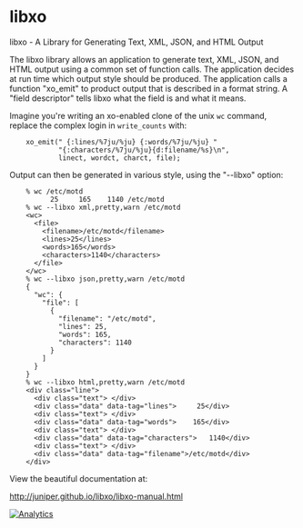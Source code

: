 libxo
=====

libxo - A Library for Generating Text, XML, JSON, and HTML Output

The libxo library allows an application to generate text, XML, JSON,
and HTML output using a common set of function calls.  The application
decides at run time which output style should be produced.  The
application calls a function "xo_emit" to product output that is
described in a format string.  A "field descriptor" tells libxo what
the field is and what it means.

Imagine you're writing an xo-enabled clone of the unix ``wc`` command, replace the complex login in ``write_counts`` with:
```
    xo_emit(" {:lines/%7ju/%ju} {:words/%7ju/%ju} "
            "{:characters/%7ju/%ju}{d:filename/%s}\n",
            linect, wordct, charct, file);
```

Output can then be generated in various style, using the "--libxo"
option: 

```
    % wc /etc/motd
          25     165    1140 /etc/motd
    % wc --libxo xml,pretty,warn /etc/motd
    <wc>
      <file>
        <filename>/etc/motd</filename>
        <lines>25</lines>
        <words>165</words>
        <characters>1140</characters>
      </file>
    </wc>
    % wc --libxo json,pretty,warn /etc/motd
    {
      "wc": {
        "file": [
          {
            "filename": "/etc/motd",
            "lines": 25,
            "words": 165,
            "characters": 1140
          }
        ]
      }
    }
    % wc --libxo html,pretty,warn /etc/motd
    <div class="line">
      <div class="text"> </div>
      <div class="data" data-tag="lines">     25</div>
      <div class="text"> </div>
      <div class="data" data-tag="words">    165</div>
      <div class="text"> </div>
      <div class="data" data-tag="characters">   1140</div>
      <div class="text"> </div>
      <div class="data" data-tag="filename">/etc/motd</div>
    </div>
```

View the beautiful documentation at:

http://juniper.github.io/libxo/libxo-manual.html

[![Analytics](https://ga-beacon.appspot.com/UA-56056421-1/Juniper/libxo/Readme)](https://github.com/Juniper/libxo)
